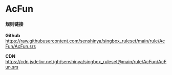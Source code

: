 # AcFun

#### 规则链接

**Github**
https://raw.githubusercontent.com/senshinya/singbox_ruleset/main/rule/AcFun/AcFun.srs

**CDN**
https://cdn.jsdelivr.net/gh/senshinya/singbox_ruleset@main/rule/AcFun/AcFun.srs